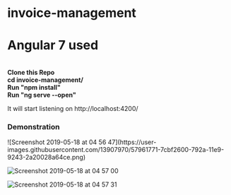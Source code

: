# invoice-management
<h1>Angular 7 used</h1><br>
<b>Clone this Repo</b><br>
<b>cd invoice-management/</b><br>
<b>Run "npm install"</b><br>
  <b>Run "ng serve --open"</b>
<p>It will start listening on http://localhost:4200/</p>

<h3>Demonstration</h3>
![Screenshot 2019-05-18 at 04 56 47](https://user-images.githubusercontent.com/13907970/57961771-7cbf2600-792a-11e9-9243-2a20028a64ce.png)



![Screenshot 2019-05-18 at 04 57 00](https://user-images.githubusercontent.com/13907970/57961800-c0199480-792a-11e9-8807-3a11d33388fd.png)




![Screenshot 2019-05-18 at 04 57 31](https://user-images.githubusercontent.com/13907970/57961811-daec0900-792a-11e9-9260-be31cb9b78b7.png)
